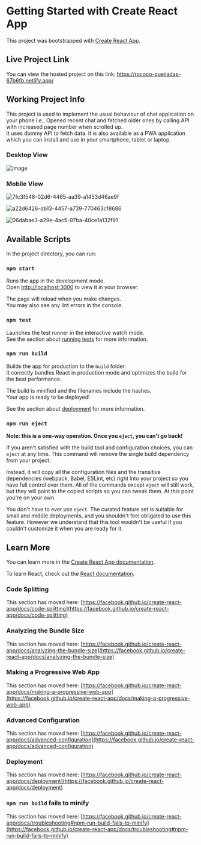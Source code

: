 # Getting Started with Create React App

This project was bootstrapped with [Create React App](https://github.com/facebook/create-react-app).

## Live Project Link

You can view the hosted project on this link: https://rococo-queijadas-67b6fb.netlify.app/

## Working Project Info
This project is used to implement the usual behaviour of chat application on your phone i.e., Opened recent chat and fetched older ones by calling API with increased page number when scrolled up. \
It uses dummy API to fetch data. It is also available as a PWA application which you can install and use in your smartphone, tablet or laptop.

### Desktop View

![image](https://github.com/ankpan18/corider/assets/79756942/294c5cf7-4613-4664-9097-344ec66cf8f8)

### Mobile View

![7fc3f548-02d6-4465-aa39-a1453d46ae9f](https://github.com/ankpan18/corider/assets/79756942/8d87fffd-2108-4ba0-b72b-7be3c70f48f2)


![a22d6426-db13-4457-a739-770463c18686](https://github.com/ankpan18/corider/assets/79756942/9b10b5fd-0a5d-4089-89e4-990b23cc04de)


![06dabae3-a29e-4ac5-97ba-40ce1a132f91](https://github.com/ankpan18/corider/assets/79756942/5ea41559-1209-40c1-a034-9a0cb20c1879)


## Available Scripts

In the project directory, you can run:

### `npm start`

Runs the app in the development mode.\
Open [http://localhost:3000](http://localhost:3000) to view it in your browser.

The page will reload when you make changes.\
You may also see any lint errors in the console.

### `npm test`

Launches the test runner in the interactive watch mode.\
See the section about [running tests](https://facebook.github.io/create-react-app/docs/running-tests) for more information.

### `npm run build`

Builds the app for production to the `build` folder.\
It correctly bundles React in production mode and optimizes the build for the best performance.

The build is minified and the filenames include the hashes.\
Your app is ready to be deployed!

See the section about [deployment](https://facebook.github.io/create-react-app/docs/deployment) for more information.

### `npm run eject`

**Note: this is a one-way operation. Once you `eject`, you can't go back!**

If you aren't satisfied with the build tool and configuration choices, you can `eject` at any time. This command will remove the single build dependency from your project.

Instead, it will copy all the configuration files and the transitive dependencies (webpack, Babel, ESLint, etc) right into your project so you have full control over them. All of the commands except `eject` will still work, but they will point to the copied scripts so you can tweak them. At this point you're on your own.

You don't have to ever use `eject`. The curated feature set is suitable for small and middle deployments, and you shouldn't feel obligated to use this feature. However we understand that this tool wouldn't be useful if you couldn't customize it when you are ready for it.

## Learn More

You can learn more in the [Create React App documentation](https://facebook.github.io/create-react-app/docs/getting-started).

To learn React, check out the [React documentation](https://reactjs.org/).

### Code Splitting

This section has moved here: [https://facebook.github.io/create-react-app/docs/code-splitting](https://facebook.github.io/create-react-app/docs/code-splitting)

### Analyzing the Bundle Size

This section has moved here: [https://facebook.github.io/create-react-app/docs/analyzing-the-bundle-size](https://facebook.github.io/create-react-app/docs/analyzing-the-bundle-size)

### Making a Progressive Web App

This section has moved here: [https://facebook.github.io/create-react-app/docs/making-a-progressive-web-app](https://facebook.github.io/create-react-app/docs/making-a-progressive-web-app)

### Advanced Configuration

This section has moved here: [https://facebook.github.io/create-react-app/docs/advanced-configuration](https://facebook.github.io/create-react-app/docs/advanced-configuration)

### Deployment

This section has moved here: [https://facebook.github.io/create-react-app/docs/deployment](https://facebook.github.io/create-react-app/docs/deployment)

### `npm run build` fails to minify

This section has moved here: [https://facebook.github.io/create-react-app/docs/troubleshooting#npm-run-build-fails-to-minify](https://facebook.github.io/create-react-app/docs/troubleshooting#npm-run-build-fails-to-minify)
